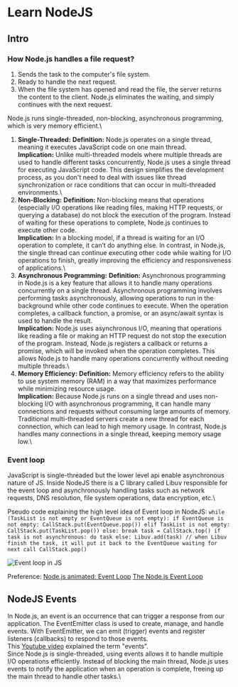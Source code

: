 # Learn NodeJS

## Intro
### How Node.js handles a file request?

1) Sends the task to the computer's file system.
2) Ready to handle the next request.
3) When the file system has opened and read the file, the server returns the content to the client.
Node.js eliminates the waiting, and simply continues with the next request.

Node.js runs single-threaded, non-blocking, asynchronous programming, which is very memory efficient.\
1. **Single-Threaded:**
**Definition:** Node.js operates on a single thread, meaning it executes JavaScript code on one main thread.\
**Implication:** Unlike multi-threaded models where multiple threads are used to handle different tasks concurrently, Node.js uses a single thread for executing JavaScript code. This design simplifies the development process, as you don't need to deal with issues like thread synchronization or race conditions that can occur in multi-threaded environments.\
2. **Non-Blocking:**
**Definition:** Non-blocking means that operations (especially I/O operations like reading files, making HTTP requests, or querying a database) do not block the execution of the program. Instead of waiting for these operations to complete, Node.js continues to execute other code.\
**Implication:** In a blocking model, if a thread is waiting for an I/O operation to complete, it can’t do anything else. In contrast, in Node.js, the single thread can continue executing other code while waiting for I/O operations to finish, greatly improving the efficiency and responsiveness of applications.\
3. **Asynchronous Programming:**
**Definition:** Asynchronous programming in Node.js is a key feature that allows it to handle many operations concurrently on a single thread. Asynchronous programming involves performing tasks asynchronously, allowing operations to run in the background while other code continues to execute. When the operation completes, a callback function, a promise, or an async/await syntax is used to handle the result.\
**Implication:** Node.js uses asynchronous I/O, meaning that operations like reading a file or making an HTTP request do not stop the execution of the program. Instead, Node.js registers a callback or returns a promise, which will be invoked when the operation completes. This allows Node.js to handle many operations concurrently without needing multiple threads.\
4. **Memory Efficiency:**
**Definition:** Memory efficiency refers to the ability to use system memory (RAM) in a way that maximizes performance while minimizing resource usage.\
**Implication:** Because Node.js runs on a single thread and uses non-blocking I/O with asynchronous programming, it can handle many connections and requests without consuming large amounts of memory. Traditional multi-threaded servers create a new thread for each connection, which can lead to high memory usage. In contrast, Node.js handles many connections in a single thread, keeping memory usage low.\

### Event loop
JavaScript is single-threaded but the lower level api enable asynchronous nature of JS.
Inside NodeJS there is a C library called Libuv responsible for the event loop and asynchronously handling tasks such as network requests, DNS resolution, file system operations, data encryption, etc.\

Pseudo code explaining the high level idea of Event loop in NodeJS:
`
while (TaskList is not empty or EventQueue is not empty):
    if EventQueue is not empty:
        CallStack.put(EventQueue.pop())
    elif TaskList is not empty:
        CallStack.put(TaskList.pop())
    else:
        break
    task = CallStack.top()
    if task is not asynchronous:
        do task
    else:
        Libuv.add(task)
        // when Libuv finish the task, it will put it back to the EventQueue waiting for next call
    CallStack.pop()
`

![Event loop in JS](https://res.cloudinary.com/practicaldev/image/fetch/s--Dg8fq92f--/c_limit%2Cf_auto%2Cfl_progressive%2Cq_66%2Cw_880/https://dev-to-uploads.s3.amazonaws.com/uploads/articles/pp9n3grfwgcaqgi30t4e.gif)

Preference: 
[Node.js animated: Event Loop](https://dev.to/nodedoctors/an-animated-guide-to-nodejs-event-loop-3g62)
[The Node.js Event Loop](https://nodejs.org/en/learn/asynchronous-work/event-loop-timers-and-nexttick#what-is-the-event-loop)

## NodeJS Events
In Node.js, an event is an occurrence that can trigger a response from our application. The EventEmitter class is used to create, manage, and handle events. With EventEmitter, we can emit (trigger) events and register listeners (callbacks) to respond to those events.\
This [Youtube video](https://www.youtube.com/watch?v=l20MBBFZAmA) explained the term "events".\
Since Node.js is single-threaded, using events allows it to handle multiple I/O operations efficiently. Instead of blocking the main thread, Node.js uses events to notify the application when an operation is complete, freeing up the main thread to handle other tasks.\




